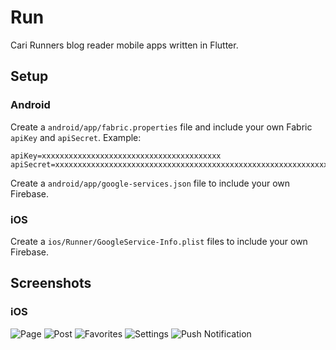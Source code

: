 # Run

Cari Runners blog reader mobile apps written in Flutter.

## Setup

### Android

Create a `android/app/fabric.properties` file and include your own Fabric `apiKey` and `apiSecret`.
Example:
```
apiKey=xxxxxxxxxxxxxxxxxxxxxxxxxxxxxxxxxxxxxxxx
apiSecret=xxxxxxxxxxxxxxxxxxxxxxxxxxxxxxxxxxxxxxxxxxxxxxxxxxxxxxxxxxxxxxxx
```

Create a `android/app/google-services.json` file to include your own Firebase.

### iOS

Create a `ios/Runner/GoogleService-Info.plist` files to include your own Firebase.

## Screenshots

### iOS

![Page](art/Page.png)
![Post](art/Post.png)
![Favorites](art/Favorites.png)
![Settings](art/Settings.png)
![Push Notification](art/PushNotification.png)
